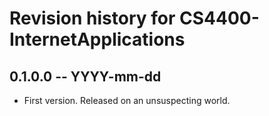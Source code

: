 # Revision history for CS4400-InternetApplications

## 0.1.0.0  -- YYYY-mm-dd

* First version. Released on an unsuspecting world.
